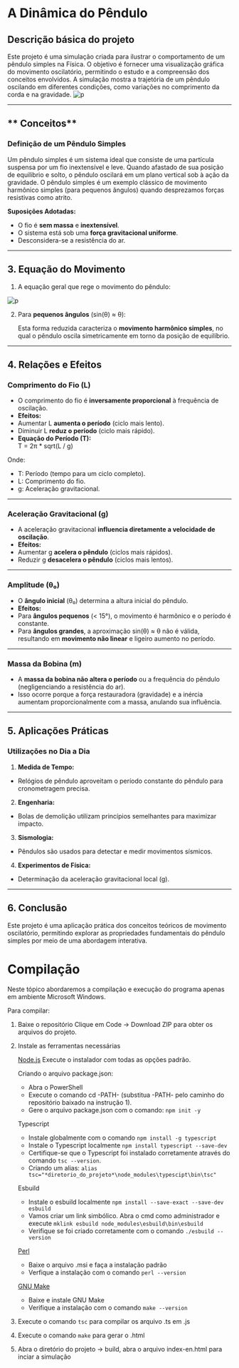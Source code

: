 # **A Dinâmica do Pêndulo**


##  Descrição básica do projeto

Este projeto é uma simulação criada para ilustrar o comportamento de um pêndulo simples na Física. O objetivo é fornecer uma visualização gráfica do movimento oscilatório, permitindo o estudo e a compreensão dos conceitos envolvidos. A simulação mostra a trajetória de um pêndulo oscilando em diferentes condições, como variações no comprimento da corda e na gravidade.
![p](https://github.com/user-attachments/assets/4d0aec33-c7d6-4356-a312-97a787f06f28)

---

## ** Conceitos**

### **Definição de um Pêndulo Simples**
Um pêndulo simples é um sistema ideal que consiste de uma partícula suspensa por um fio inextensível e leve. Quando afastado de sua posição de equilibrio e solto, o pêndulo oscilará em um plano vertical sob à ação da gravidade.
O pêndulo simples é um exemplo clássico de movimento harmônico simples (para pequenos ângulos) quando desprezamos forças resistivas como atrito. 

**Suposições Adotadas:**
- O fio é **sem massa** e **inextensível**.  
- O sistema está sob uma **força gravitacional uniforme**.  
- Desconsidera-se a resistência do ar.

---

## **3. Equação do Movimento**

1. A equação geral que rege o movimento do pêndulo:  

![p](https://github.com/user-attachments/assets/e0fe851a-274a-4b1c-84ac-072ec8f04195)


2. Para **pequenos ângulos** (sin(θ) ≈ θ):  


   Esta forma reduzida caracteriza o **movimento harmônico simples**, no qual o pêndulo oscila simetricamente em torno da posição de equilíbrio.

---


## **4. Relações e Efeitos**

### **Comprimento do Fio (L)**
- O comprimento do fio é **inversamente proporcional** à frequência de oscilação.
- **Efeitos:**  
- Aumentar L **aumenta o período** (ciclo mais lento).  
- Diminuir L **reduz o período** (ciclo mais rápido).  
- **Equação do Período (T):**   
  T = 2π * sqrt(L / g)

  
Onde:  
- T: Período (tempo para um ciclo completo).  
- L: Comprimento do fio.  
- g: Aceleração gravitacional.

---

### **Aceleração Gravitacional (g)**
- A aceleração gravitacional **influencia diretamente a velocidade de oscilação**.  
- **Efeitos:**  
- Aumentar g **acelera o pêndulo** (ciclos mais rápidos).  
- Reduzir g **desacelera o pêndulo** (ciclos mais lentos).

---

### **Amplitude (θ₀)**
- O **ângulo inicial** (θ₀) determina a altura inicial do pêndulo.  
- **Efeitos:**  
- Para **ângulos pequenos** (< 15°), o movimento é harmônico e o período é constante.  
- Para **ângulos grandes**, a aproximação sin(θ) ≈ θ não é válida, resultando em **movimento não linear** e ligeiro aumento no período.

---

### **Massa da Bobina (m)**
- A **massa da bobina não altera o período** ou a frequência do pêndulo (negligenciando a resistência do ar).  
- Isso ocorre porque a força restauradora (gravidade) e a inércia aumentam proporcionalmente com a massa, anulando sua influência.

---

## **5. Aplicações Práticas**

### **Utilizações no Dia a Dia**
1. **Medida de Tempo:**  
- Relógios de pêndulo aproveitam o período constante do pêndulo para cronometragem precisa.

2. **Engenharia:**  
- Bolas de demolição utilizam princípios semelhantes para maximizar impacto.

3. **Sismologia:**  
- Pêndulos são usados para detectar e medir movimentos sísmicos.

4. **Experimentos de Física:**  
- Determinação da aceleração gravitacional local (g).

---

## **6. Conclusão**

Este projeto é uma aplicação prática dos conceitos teóricos de movimento oscilatório, permitindo explorar as propriedades fundamentais do pêndulo simples por meio de uma abordagem interativa.



# Compilação

Neste tópico abordaremos a compilação e execução do programa apenas em ambiente Microsoft Windows.

Para compilar:

  1. Baixe o repositório
      Clique em Code -> Download ZIP para obter os arquivos do projeto.

  2. Instale as ferramentas necessárias

       [Node.js](https://nodejs.org/en)
         Execute o instalador com todas as opções padrão.

      Criando o arquivo package.json:
       - Abra o PowerShell
       - Execute o comando cd -PATH- (substitua -PATH- pelo caminho do repositório baixado na instrução 1).
       - Gere o arquivo package.json com o comando: ```npm init -y```

     Typescript
       - Instale globalmente com o comando  ```npm install -g typescript```
       - Instale o Typescript localmente ```npm install typescript --save-dev```
       - Certifique-se que o Typescript foi instalado corretamente através do comando ```tsc --version```.
       - Criando um alias: ```alias tsc="*diretorio_do_projeto*\node_modules\typescipt\bin\tsc"```     

     Esbuild
        - Instale o esbuild localmente ```npm install --save-exact --save-dev esbuild```
        - Vamos criar um link simbólico. Abra o cmd como administrador e execute
                  ```mklink esbuild node_modules\esbuild\bin\esbuild```
        - Verifique se foi criado corretamente com o comando ```./esbuild --version```
    
     [Perl](https://strawberryperl.com/)
       - Baixe o arquivo .msi e faça a instalação padrão
       - Verfique a instalação com o comando ```perl --version```
    
     [GNU Make](https://www.gnu.org/software/make/)
       - Baixe e instale GNU Make
       - Verifique a instalação com o comando ```make --version```

  4. Execute o comando ```tsc``` para compilar os arquivo .ts em .js

  5. Execute o comando ```make``` para gerar o .html

  6. Abra o diretório do projeto -> build, abra o arquivo index-en.html para inciar a simulação
     
     
         

     
     
         
